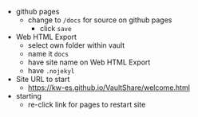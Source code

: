 
- github pages
	- change to `/docs` for source on github pages
		- click `save`
- Web HTML Export
	- select own folder within vault
	- name it `docs`
	- have site name on Web HTML Export
	- have `.nojekyl`
- Site URL to start
	- https://kw-es.github.io/VaultShare/welcome.html
- starting
	- re-click link for pages to restart site

